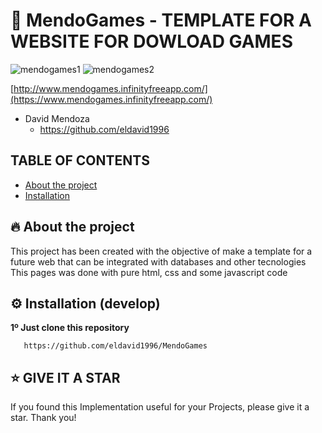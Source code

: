 # 🦄 MendoGames - TEMPLATE FOR A WEBSITE FOR DOWLOAD GAMES
![mendogames1](https://github.com/user-attachments/assets/45c41301-d937-446a-9f34-571c830d81f4)
![mendogames2](https://github.com/user-attachments/assets/c2af9407-4088-43c7-92c5-6c193a410bbf)

[http://www.mendogames.infinityfreeapp.com/](https://www.mendogames.infinityfreeapp.com/)

+ David Mendoza
  - https://github.com/eldavid1996
    
## TABLE OF CONTENTS

* [About the project](#-about-the-project)
* [Installation](#%EF%B8%8F-installation-develop)

## 🔥 About the project

This project has been created with the objective of make a template for a future web that can be integrated with databases and other tecnologies
This pages was done with pure html, css and some javascript code

## ⚙️ Installation (develop)

**1º Just clone this repository**

       https://github.com/eldavid1996/MendoGames

## ⭐️ GIVE IT A STAR

If you found this Implementation useful for your Projects, please give it a star. Thank you!
